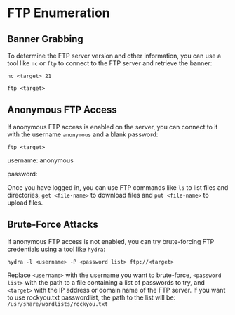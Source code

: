 # FTP Enumeration

## Banner Grabbing

To determine the FTP server version and other information, you can use a tool like `nc` or `ftp` to connect to the FTP server and retrieve the banner:

```
nc <target> 21
```

`ftp <target>`

## Anonymous FTP Access

If anonymous FTP access is enabled on the server, you can connect to it with the username `anonymous` and a blank password:

`ftp <target>`

username: anonymous

password:

Once you have logged in, you can use FTP commands like `ls` to list files and directories, `get <file-name>` to download files and `put <file-name>` to upload files.

## Brute-Force Attacks

If anonymous FTP access is not enabled, you can try brute-forcing FTP credentials using a tool like `hydra`:

`hydra -l <username> -P <password list> ftp://<target>`

Replace `<username>` with the username you want to brute-force, `<password list>` with the path to a file containing a list of passwords to try, and `<target>` with the IP address or domain name of the FTP server. If you want to use rockyou.txt passwordlist, the path to the list will be: `/usr/share/wordlists/rockyou.txt`

